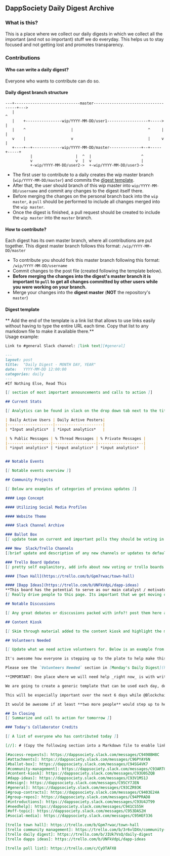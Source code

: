 ## DappSociety Daily Digest Archive

### What is this?
This is a place where we collect our daily digests in which we collect all the important (and not so important) stuff we do everyday. This helps us to stay focused and not getting lost and promotes transparency.

### Contributions

#### Who can write a daily digest?
Everyone who wants to contribute can do so.

#### Daily digest branch structure
```
---+-----------------------------master------------------------------------+--->
   |                                                                       ^
   |    +----------------wip/YYYY-MM-DD/user1------------------+----->     |
   |    ^                    |                                 ^     |     |
   v    |                    v                                 |     v     |
   +----+--+-------------wip/YYYY-MM-DD/master--------------+--+-----+-----+
           |                   |  ^  |                      ^
           v                   v  |  v                      |
           +-wip/YYYY-MM-DD/user2->  +-wip/YYYY-MM-DD/user3->
```
- The first user to contribute to a daily creates the wip master branch (`wip/YYYY-MM-DD/master`) and commits the [digest template](#Digest_template).
- After that, the user should branch of this wip master into `wip/YYYY-MM-DD/username` and commit any changes to the digest itself there.
- Before merging the changes on the personal branch back into the `wip master`, a `pull` should be performed to include all changes merged into the `wip master`.
- Once the digest is finished, a pull request should be created to include the `wip master` into the `master` branch.

#### How to contribute?
Each digest has its own master branch, where all contributions are put together. This digest master branch follows this format: `/wip/YYYY-MM-DD/master`

- To contribute you should fork this master branch following this format: `/wip/YYYY-MM-DD/username`
- Commit changes to the post file (created following the template below).
- **Before merging the changes into the digest's master branch it is important to `pull` to get all changes committed by other users while you were working on your branch.**
- Merge your changes into the **digest master** (**NOT** the repository's `master`)

#### <a name="digest_template"></a>Digest template

** Add the end of the template is a link list that allows to use links easily without having to type the entire URL each time. Copy that list to any markdown file to make it available there.**  
Usage example:
```markdown
Link to #general Slack channel: [link text][#general]
```

```markdown
---
layout: post
title:  "Daily Digest - MONTH DAY, YEAR"
date:   YYYY-MM-DD 12:00:00
categories: daily
---
#If Nothing Else, Read This

[[ section of most important announcements and calls to action ]]

## Current Stats

[[ Analytics can be found in slack on the drop down tab next to the title name Dapp Society ]]

| Daily Active Users | Daily Active Posters|
|--------------------|---------------------|
| *Input analytics*  | *input analytics*   |

| % Public Messages | % Thread Messages | % Private Messages |
|-------------------|-------------------|--------------------|
| *input analytics* | *input analytics* | *input analytics*  |


## Notable Events

[[ Notable events overview ]]

## Community Projects

[[ Below are examples of categories of previous updates ]]

#### Logo Concept

#### Utilizing Social Media Profiles

#### Website Theme

#### Slack Channel Archive

### Ballot Box
[[ update team on current and important polls they should be voting in ]]

### New  Slack/Trello Channels
[[brief update and description of any new channels or updates to default channels ]]

### Trello Board Updates
[[ pretty self explanitory, add info about new voting or trollo boards which experienced a lot of action. Bellow are previous examples ]]

#### [Town Hall](https://trello.com/b/Gpm7rwac/town-hall)

#### [Dapp Ideas](https://trello.com/b/UNFkVdpL/dapp-ideas)
**This board has the potential to serve as our main catalyst / motivator for actually getting to work on real blockchain projects.**
[[ Really drive people to this page. Its important that we get moving on development. Should become increasingly detailed ]]

## Notable Discussions

[[ Any great debates or disccusions packed with info?! post them here and give a link and brief overview ]]

## Content Kiosk

[[ Skim through material added to the content kiosk and highlight the main points in order to drive people to these channels and encourage them to learn! ]]

## Volunteers Needed

[[ Update what we need active volunteers for. Below is an example from 2018-02-07  which mostly still holds true ]]

It's awesome how everyone is stepping up to the plate to help make this group amazing. But we're not running at optimal efficiency just yet :-)

Please see the `Volunteers Needed` section in [Monday's Daily Digest](https://dappsociety.github.io/digest_archive/daily/2018/02/05/daily-digest.html). What is needed today hasn't changed much since those tasks encompass most of what we are currently working on.

**IMPORTANT: One place where we will need help _right now_ is with writing these daily digests.**

We are going to create a generic template that can be used each day, delegating individuals to write each section. This will streamline the process immediately and be a beneficial structure once we scale, requiring contributions from individuals with more specialized knowledge on projects.

This will be especially important over the next 6 days while @BlockchainBud is out of town. Otherwise, the entire burden is @ericbrown99 :-/

It would be awesome if at least **two more people** would step up to help pull information out of Slack. Even if you don't want to write the formal drafts, you can just leave notes on the Trello cards to be composed at the end of the day.

## In Closing
[[ Summarize and call to action for tomorrow ]]

### Today's Collaborator Credits

[[ A list of everyone who has contributed today ]]

[//]: # (Copy the following section into a Markdown file to enable linking by using the first part as URL)

[#access-requests]: https://dappsociety.slack.com/messages/C9498BH8C
[#attachments]: https://dappsociety.slack.com/messages/C96PYAY6N
[#ballot-box]: https://dappsociety.slack.com/messages/C94SG4VK7
[#community-management]: https://dappsociety.slack.com/messages/C93ARTCGG
[#content-kiosk]: https://dappsociety.slack.com/messages/C93U0SZQB
[#dapp-ideas]: https://dappsociety.slack.com/messages/C93V1MS1J
[#design]: https://dappsociety.slack.com/messages/C95CY7JEN
[#general]: https://dappsociety.slack.com/messages/C93CZR93K
[#group-contracts]: https://dappsociety.slack.com/messages/C9403E24A
[#group-repos]: https://dappsociety.slack.com/messages/C94PPRAD8
[#introductions]: https://dappsociety.slack.com/messages/C93U4JT99
[#needhelp]: https://dappsociety.slack.com/messages/C941CS55H
[#off-topic]: https://dappsociety.slack.com/messages/C953DAS2H
[#social-media]: https://dappsociety.slack.com/messages/C95HEF336

[trello town hall]: https://trello.com/b/Gpm7rwac/town-hall
[trello community management]: https://trello.com/b/3r6vlDXn/community-management
[trello daily digest]: https://trello.com/b/JIUk7VsQ/daily-digest
[trello dapps ideas]: https://trello.com/b/UNFkVdpL/dapp-ideas

[trello poll list]: https://trello.com/c/CyOTAFX8

```
